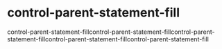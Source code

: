 # control-parent-statement-fill
control-parent-statement-fillcontrol-parent-statement-fillcontrol-parent-statement-fillcontrol-parent-statement-fillcontrol-parent-statement-fill
